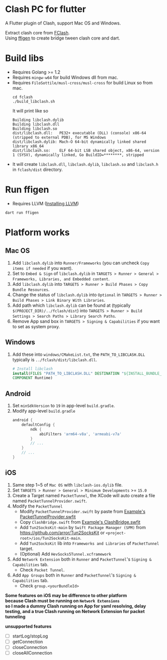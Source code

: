 # Clash PC for flutter
A Flutter plugin of Clash, support Mac OS and Windows.  

Extract clash core from [FClash](https://github.com/Fclash/Fclash).  
Using [ffigen](https://pub.dev/packages/ffigen) to create bridge tween clash core and dart.  

# Build libs
* Requires Golang >= 1.2
* Requires `mingw-w64` for build Windows dll from mac.
* Requires `FiloSottile/musl-cross/musl-cross` for build Linux so from mac.
    ```shell
    cd fclash
    ./build_libclash.sh
    ```
    It will print like so
    ```shell
    Building libclash.dylib
    Building libclash.dll
    Building libclash.so
    dist/libclash.dll:   PE32+ executable (DLL) (console) x86-64 (stripped to external PDB), for MS Windows
    dist/libclash.dylib: Mach-O 64-bit dynamically linked shared library x86_64
    dist/libclash.so:    ELF 64-bit LSB shared object, x86-64, version 1 (SYSV), dynamically linked, Go BuildID=********, stripped
    ```
* It will create `libclash.dll`, `libclash.dylib`, `libclash.so` and `libclash.h` in `fclash/dist` directory.

# Run ffigen
* Requires LLVM ([Installing LLVM](https://pub.dev/packages/ffigen#installing-llvm))
```shell
dart run ffigen
```

# Platform works
## Mac OS
1. Add `libclash.dylib` into `Runner/Frameworks` (you can uncheck `Copy items if needed` if you want).
2. Set to `Embed & Sign` of `libclash.dylib` in `TARGETS > Runner > General > Frameworks, Libraries, and Embedded content`.
3. Add `libclash.dylib` into `TARGETS > Runner > Build Phases > Copy Bundle Resources`.
4. Change the status of `libclash.dylib` into `Optional` in `TARGETS > Runner > Build Phases > Link Binary With Libraries`.
5. Add path which `libclash.dylib` can be found at (typically `$(PROJECT_DIR)/../fclash/dist`) into `TARGETS > Runner > Build Settings > Search Paths > Library Search Paths`.
6. Remove App sand box in `TARGETS > Signing & Capabilities` if you want to set as system proxy.

## Windows
1. Add these into `windows/CMakeList.txt`, the `PATH_TO_LIBCLASH.DLL` typically is `../fclash/dist/libclash.dll`.
    ```cmake
    # Install libclash
    install(FILES "PATH_TO_LIBCLASH.DLL" DESTINATION "${INSTALL_BUNDLE_LIB_DIR}"
    COMPONENT Runtime)
    ```

## Android
1. Set `minSdkVersion` to `19` in app-level `build.gradle`.
2. Modify app-level `build.gradle`
    ```gradle
    android {
        defaultConfig {
            ndk {
                abiFilters 'arm64-v8a', 'armeabi-v7a'
            }
            // ...
        }
        // ...
    }
    ```

## iOS
1. Same step 1~5 of `Mac OS` with `libclash-ios.dylib` file.
2. Set `TARGETS > Runner > General > Minimum Developments` >= `15.0`
3. Create a Target named `PacketTunnel`, the XCode will auto create a file named `PacketTunnelProvider.swift`.
4. Modify the `PacketTunnel`
    * Modify `PacketTunnelProvider.swift` by paste from [Example's PacketTunnelProvider.swfit](example/ios/PacketTunnel/PacketTunnelProvider.swift)
    * Copy `ClashBridge.swift` from [Example's ClashBridge.swfit](example/ios/PacketTunnel/ClashBridge.swift)
    * Add `Tun2SocksKit-main` by `Swift Package Manager (SPM)` from https://github.com/arror/Tun2SocksKit or `<project-root>/ios/Tun2SocksKit-main`.
    * Add `Tun2SocksKit` lib into `Frameworks and Libraries` of `PacketTunnel` target.
    * (Optional) Add `HevSocks5Tunnel.xcframework`
5. Add `Network Extension` both in `Runner` and `PacketTunnel`'s `Signing & Capabilities` tab.
    * Check `Packet Tunnel`.
6. Add `App Groups` both in `Runner` and `PacketTunnel`'s `Signing & Capabilities` tab.
    * Check `group.<yourBundleId>`

**Some features on iOS may be difference to other platform**  
**because Clash must be running on `Network Extensions`**  
**so I made a dummy Clash running on App for yaml resolving, delay testing, and a true Clash running on Network Extension for packet tunneling**  

**unsupported features**
- [ ] startLog/stopLog
- [ ] getConnection
- [ ] closeConnection
- [ ] closeAllConnection  